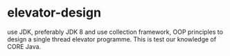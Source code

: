 # elevator-design
use JDK, preferably JDK 8  and use collection framework, OOP principles to design a single  thread elevator programme. This is test our knowledge of CORE  Java.
